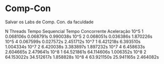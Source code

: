 # Comp-Con
Salvar os Labs de Comp. Con. da faculdade

N       Threads  Tempo Sequencial     Tempo Concorrente    Aceleração
10^5       1       0.068106s              0.068791s         0.990038s
10^5       2       0.068051s              0.036386s         1.870226s
10^5       4       0.067599s              0.027572s         2.451712s
10^7       1       6.421218s              6.393510s         1.004334s
10^7       2       6.420038s              3.383897s         1.897232s
10^7       4       6.458633s              2.604665s         2.479641s
10^8       1      64.521861s             64.114606s         1.006352s
10^8       2      64.153022s             34.512617s         1.858828s
10^8       4      63.921150s             25.941165s         2.464082s
